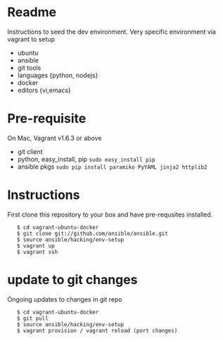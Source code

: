 # Readme
Instructions to seed the dev environment.  Very specific environment via vagrant to setup

   * ubuntu
   * ansible
   * git tools
   * languages {python, nodejs}
   * docker
   * editors {vi,emacs}

# Pre-requisite
On Mac, Vagrant v1.6.3 or above

   * git client
   * python, easy_install, pip `sudo easy_install pip`
   * ansible pkgs `sudo pip install paramiko PyYAML jinja2 httplib2`

# Instructions
First clone this repository to your box and have pre-requsites installed.

```
   $ cd vagrant-ubuntu-docker
   $ git clone git://github.com/ansible/ansible.git
   $ source ansible/hacking/env-setup
   $ vagrant up
   $ vagrant ssh
```

# update to git changes
Ongoing updates to changes in git repo

```
   $ cd vagrant-ubuntu-docker
   $ git pull 
   $ source ansible/hacking/env-setup
   $ vagrant provision / vagrant reload (port changes)
```


